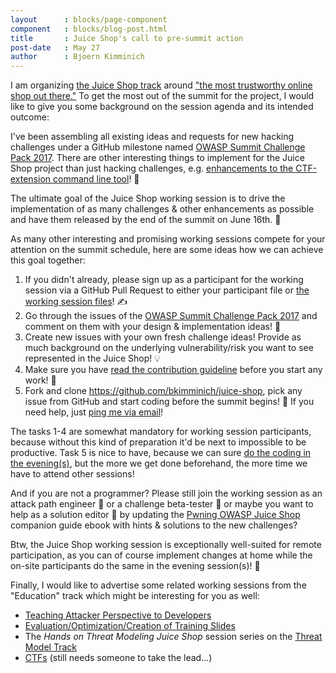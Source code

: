 ```yaml
---
layout      : blocks/page-component
component   : blocks/blog-post.html
title       : Juice Shop's call to pre-summit action
post-date   : May 27
author      : Bjoern Kimminich
---
```


I am organizing
[the Juice Shop track](https://owaspsummit.org/Working-Sessions/Juice-Shop/)
around
["the most trustworthy online shop out there."](https://www.owasp.org/index.php/OWASP_Juice_Shop_Project)
To get the most out of the summit for the project, I would like to give
you some background on the session agenda and its intended outcome:

I've been assembling all existing ideas and requests for new hacking
challenges under a GitHub milestone named [OWASP Summit Challenge Pack
2017](https://github.com/bkimminich/juice-shop/milestone/3). There are
other interesting things to implement for the Juice Shop project than
just hacking challenges, e.g. [enhancements to the
CTF-extension command line tool](https://github.com/bkimminich/juice-shop-ctf/issues?q=is%3Aissue+is%3Aopen+label%3Aenhancement)!
🚩

The ultimate goal of the Juice Shop working session is to drive the
implementation of as many challenges & other enhancements as possible
and have them released by the end of the summit on June 16th. 🏁

As many other interesting and promising working sessions compete for
your attention on the summit schedule, here are some ideas how we can
achieve this goal together:

1. If you didn't already, please sign up as a participant for the
   working session via a GitHub Pull Request to either your participant
   file or
   [the working session files](https://github.com/OWASP/owasp-summit-2017/tree/master/Working-Sessions/Juice-Shop)!
   ✍
2. Go through the issues of the
   [OWASP Summit Challenge Pack 2017](https://github.com/bkimminich/juice-shop/milestone/3)
   and comment on them with your design & implementation ideas! 📐
3. Create new issues with your own fresh challenge ideas! Provide as
   much background on the underlying vulnerability/risk you want to see
   represented in the Juice Shop! 💡
4. Make sure you have
   [read the contribution guideline](https://github.com/bkimminich/juice-shop/blob/master/CONTRIBUTING.md)
   before you start any work! 📃
5. Fork and clone <https://github.com/bkimminich/juice-shop>, pick any
   issue from GitHub and start coding before the summit begins! 🍴 If
   you need help, just
   [ping me via email](mailto:bjoern.kimminich@owasp.org)!

The tasks 1-4 are somewhat mandatory for working session participants,
because without this kind of preparation it'd be next to impossible to
be productive. Task 5 is nice to have, because we can sure
[do the coding
in the evening(s)](http://owaspsummit.org/Working-Sessions/Security-Crowdsourcing/Hackathon-Daily-Sessions.html),
but the more we get done beforehand, the more time we have to attend
other sessions!

And if you are not a programmer? Please still join the working session
as an attack path engineer 🏹 or a challenge beta-tester 🐛 or maybe
you want to help as a solution editor 📓 by updating the
[Pwning OWASP Juice Shop](https://www.gitbook.com/book/bkimminich/pwning-owasp-juice-shop/details)
companion guide ebook with hints & solutions to the new challenges?

Btw, the Juice Shop working session is exceptionally well-suited for
remote participation, as you can of course implement changes at home
while the on-site participants do the same in the evening session(s)!
🏡

Finally, I would like to advertise some related working sessions from
the "Education" track which might be interesting for you as well:
- [Teaching Attacker Perspective to Developers](http://owaspsummit.org/Working-Sessions/Education/Teaching-Attacker-Perspective-to-Developers.html)
- [Evaluation/Optimization/Creation of Training Slides](http://owaspsummit.org/Working-Sessions/Education/Evaluation-Optimization-and-Creation-of-Training-Slides.html)
- The _Hands on Threat Modeling Juice Shop_ session series on the
  [Threat Model Track](https://owaspsummit.org/Working-Sessions/Threat-Model)
- [CTFs](http://owaspsummit.org/Working-Sessions/Education/CTFs.html)
  (still needs someone to take the lead...)

